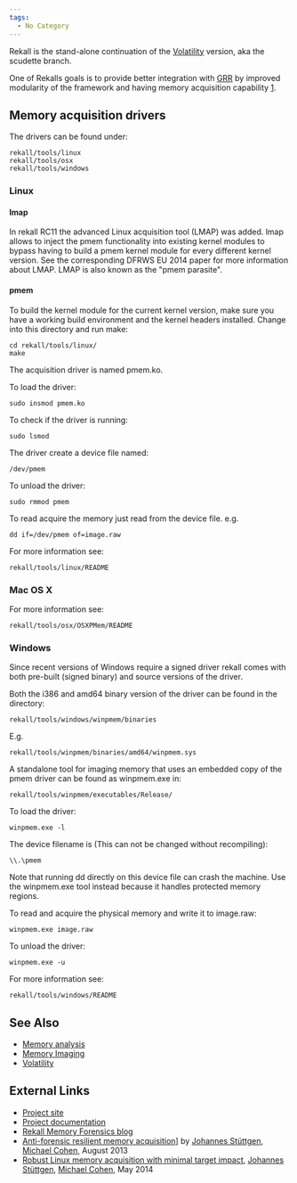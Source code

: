 ```yaml
---
tags:
  - No Category
---
```

Rekall is the stand-alone continuation of the
[Volatility](volatility.md) version, aka
the scudette branch.

One of Rekalls goals is to provide better integration with
[GRR](grr.md) by improved modularity of the framework and having
memory acquisition capability
[1](http://www.rekall-forensic.com/about.html).

## Memory acquisition drivers

The drivers can be found under:

    rekall/tools/linux
    rekall/tools/osx
    rekall/tools/windows

### Linux

#### lmap

In rekall RC11 the advanced Linux acquisition tool (LMAP) was added.
lmap allows to inject the pmem functionality into existing kernel
modules to bypass having to build a pmem kernel module for every
different kernel version. See the corresponding DFRWS EU 2014 paper for
more information about LMAP. LMAP is also known as the "pmem parasite".

#### pmem

To build the kernel module for the current kernel version, make sure you
have a working build environment and the kernel headers installed.
Change into this directory and run make:

    cd rekall/tools/linux/
    make

The acquisition driver is named pmem.ko.

To load the driver:

    sudo insmod pmem.ko

To check if the driver is running:

    sudo lsmod

The driver create a device file named:

    /dev/pmem

To unload the driver:

    sudo rmmod pmem

To read acquire the memory just read from the device file. e.g.

    dd if=/dev/pmem of=image.raw

For more information see:

    rekall/tools/linux/README

### Mac OS X

For more information see:

    rekall/tools/osx/OSXPMem/README

### Windows

Since recent versions of Windows require a signed driver rekall comes
with both pre-built (signed binary) and source versions of the driver.

Both the i386 and amd64 binary version of the driver can be found in the
directory:

    rekall/tools/windows/winpmem/binaries

E.g.

    rekall/tools/winpmem/binaries/amd64/winpmem.sys

A standalone tool for imaging memory that uses an embedded copy of the
pmem driver can be found as winpmem.exe in:

    rekall/tools/winpmem/executables/Release/

To load the driver:

    winpmem.exe -l

The device filename is (This can not be changed without recompiling):

    \\.\pmem

Note that running dd directly on this device file can crash the machine.
Use the winpmem.exe tool instead because it handles protected memory
regions.

To read and acquire the physical memory and write it to image.raw:

    winpmem.exe image.raw

To unload the driver:

    winpmem.exe -u

For more information see:

    rekall/tools/windows/README

## See Also

- [Memory analysis](memory_analysis.md)
- [Memory Imaging](memory_imaging.md)
- [Volatility](volatility.md)

## External Links

- [Project site](http://www.rekall-forensic.com/)
- [Project documentation](http://www.rekall-forensic.com/docs.html)
- [Rekall Memory Forensics blog](http://rekall-forensic.blogspot.com/)
- [Anti-forensic resilient memory
  acquisition](http://www.rekall-forensic.com/docs/References/Papers/DFRWS2013.html)\]
  by [Johannes Stüttgen](johannes_stüttgen.md), [Michael
  Cohen](michael_cohen.md), August 2013
- [Robust Linux memory acquisition with minimal target
  impact](http://www.rekall-forensic.com/docs/References/Papers/DFRWS2014EU.html),
  [Johannes Stüttgen](johannes_stüttgen.md), [Michael
  Cohen](michael_cohen.md), May 2014